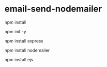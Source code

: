 # email-send-nodemailer

 npm install
 
 npm init -y
 
 npm install express
 
 npm install nodemailer
 
 npm install ejs
